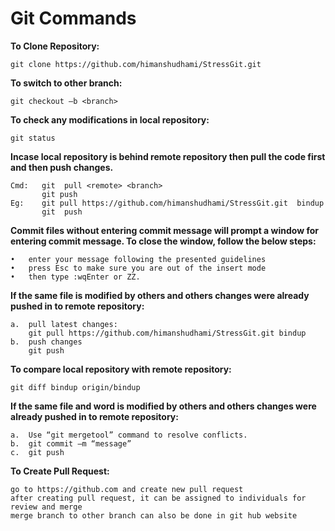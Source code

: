 # Git Commands
**To Clone Repository:**

	git clone https://github.com/himanshudhami/StressGit.git

**To switch to other branch:**

	git checkout –b <branch>

**To check any modifications in local repository:**

	git status
**Incase local repository is behind remote repository then pull the code first and then push changes.**

	Cmd:   git  pull <remote> <branch>
           git push
	Eg:    git pull https://github.com/himanshudhami/StressGit.git  bindup
		   git  push

**Commit files without entering commit message will prompt a window for entering commit message. To close the window, follow the below steps:**

	•	enter your message following the presented guidelines
	•	press Esc to make sure you are out of the insert mode
	•	then type :wqEnter or ZZ.
**If the same file is modified by others and others changes were already pushed in to remote repository:**
 
	a.	pull latest changes:
		git pull https://github.com/himanshudhami/StressGit.git bindup
	b.	push changes
		git push
**To compare local repository with remote repository:**

	git diff bindup origin/bindup
 

**If the same file and word is modified by others and others changes were already pushed in to remote repository:**

	a.	Use “git mergetool” command to resolve conflicts. 
	b.	git commit –m “message”
	c.	git push

**To Create Pull Request:**

	go to https://github.com and create new pull request
	after creating pull request, it can be assigned to individuals for review and merge
	merge branch to other branch can also be done in git hub website

